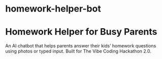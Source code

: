 # homework-helper-bot
# Homework Helper for Busy Parents

An AI chatbot that helps parents answer their kids’ homework questions using photos or typed input. Built for The Vibe Coding Hackathon 2.0.

